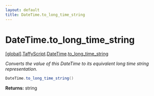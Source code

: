 ```yaml
---
layout: default
title: DateTime.to_long_time_string
---
```


# DateTime.to_long_time_string

[\[global\]]({{site.baseurl}}/docs/).[TaffyScript]({{site.baseurl}}/docs/TaffyScript/).[DateTime]({{site.baseurl}}/docs/TaffyScript/DateTime/).[to_long_time_string]({{site.baseurl}}/docs/TaffyScript/DateTime/to_long_time_string/)

_Converts the value of this DateTime to its equivalent long time string representation._

```cs
DateTime.to_long_time_string()
```

**Returns:** string
